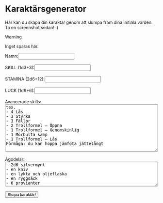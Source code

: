 # Karaktärsgenerator

Här kan du skapa din karaktär genom att slumpa fram dina initiala värden. Ta en screenshot sedan! :)
> [!Warning]
> Inget sparas här.

<script src="character-generator.js"></script>
<div class="generator-container">
    <label for="name">Namn:</label><input type="text" id="name"><br><br>
    <label for="skill">SKILL (1d3+3):</label><input type="text" id="skill" readonly><br><br>
    <label for="stamina">STAMINA (2d6+12):</label><input type="text" id="stamina" readonly><br><br>
    <label for="luck">LUCK (1d6+6):</label><input type="text" id="luck" readonly><br><br>
    <label for="advanced-skills">Avancerade skills:</label>
    <textarea id="advanced-skills" rows="10" style="width: 100%; box-sizing: border-box;">
tex.
- 4 Lås
- 3 Styrka
- 3 Fällor
- 2 Trollformel – Öppna
- 1 Trollformel – Genomskinlig
- 1 Mörbulta kamp
- 1 Trollformel – Lås
Förmåga: du kan hoppa jämfota jättelångt
    </textarea>
    <br><br>
    <label for="possessions">Ägodelar:</label>
    <textarea id="possessions" rows="5" style="width: 100%; box-sizing: border-box;">
- 2d6 silvermynt
- en kniv
- en lykta och oljeflaska
- en ryggsäck
- 6 provianter</textarea>
    <br><br>
    <button onclick="slumpaKaraktar()">Skapa karaktär!</button>
</div>
